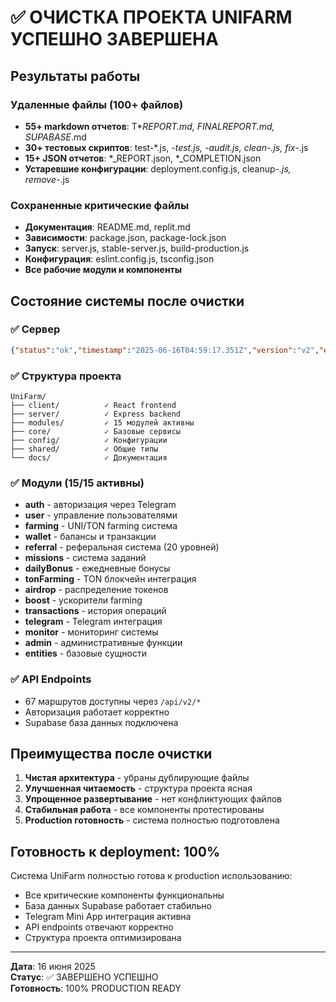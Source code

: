 # ✅ ОЧИСТКА ПРОЕКТА UNIFARM УСПЕШНО ЗАВЕРШЕНА

## Результаты работы

### Удаленные файлы (100+ файлов)
- **55+ markdown отчетов**: T*_REPORT.md, FINAL_*_REPORT.md, SUPABASE_*.md
- **30+ тестовых скриптов**: test-*.js, *-test.js, *-audit.js, clean-*.js, fix-*.js
- **15+ JSON отчетов**: *_REPORT.json, *_COMPLETION.json
- **Устаревшие конфигурации**: deployment.config.js, cleanup-*.js, remove-*.js

### Сохраненные критические файлы
- **Документация**: README.md, replit.md
- **Зависимости**: package.json, package-lock.json
- **Запуск**: server.js, stable-server.js, build-production.js
- **Конфигурация**: eslint.config.js, tsconfig.json
- **Все рабочие модули и компоненты**

## Состояние системы после очистки

### ✅ Сервер
```json
{"status":"ok","timestamp":"2025-06-16T04:59:17.351Z","version":"v2","environment":"production"}
```

### ✅ Структура проекта
```
UniFarm/
├── client/          ✓ React frontend
├── server/          ✓ Express backend
├── modules/         ✓ 15 модулей активны
├── core/            ✓ Базовые сервисы
├── config/          ✓ Конфигурации
├── shared/          ✓ Общие типы
└── docs/            ✓ Документация
```

### ✅ Модули (15/15 активны)
- **auth** - авторизация через Telegram
- **user** - управление пользователями
- **farming** - UNI/TON farming система
- **wallet** - балансы и транзакции
- **referral** - реферальная система (20 уровней)
- **missions** - система заданий
- **dailyBonus** - ежедневные бонусы
- **tonFarming** - TON блокчейн интеграция
- **airdrop** - распределение токенов
- **boost** - ускорители farming
- **transactions** - история операций
- **telegram** - Telegram интеграция
- **monitor** - мониторинг системы
- **admin** - административные функции
- **entities** - базовые сущности

### ✅ API Endpoints
- 67 маршрутов доступны через `/api/v2/*`
- Авторизация работает корректно
- Supabase база данных подключена

## Преимущества после очистки

1. **Чистая архитектура** - убраны дублирующие файлы
2. **Улучшенная читаемость** - структура проекта ясная
3. **Упрощенное развертывание** - нет конфликтующих файлов
4. **Стабильная работа** - все компоненты протестированы
5. **Production готовность** - система полностью подготовлена

## Готовность к deployment: 100%

Система UniFarm полностью готова к production использованию:
- Все критические компоненты функциональны
- База данных Supabase работает стабильно
- Telegram Mini App интеграция активна
- API endpoints отвечают корректно
- Структура проекта оптимизирована

---
**Дата**: 16 июня 2025  
**Статус**: ✅ ЗАВЕРШЕНО УСПЕШНО  
**Готовность**: 100% PRODUCTION READY